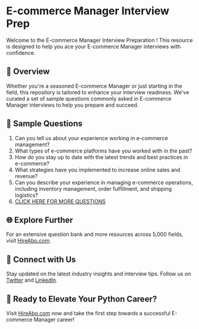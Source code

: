 # E-commerce Manager Interview Prep

Welcome to the E-commerce Manager Interview Preparation ! This resource is designed to help you ace your E-commerce Manager interviews with confidence.

## 🚀 Overview

Whether you're a seasoned E-commerce Manager or just starting in the field, this repository is tailored to enhance your interview readiness. We've curated a set of sample questions commonly asked in E-commerce Manager interviews to help you prepare and succeed.

## 📝 Sample Questions

1. Can you tell us about your experience working in e-commerce management?
2. What types of e-commerce platforms have you worked with in the past?
3. How do you stay up to date with the latest trends and best practices in e-commerce?
4. What strategies have you implemented to increase online sales and revenue?
5. Can you describe your experience in managing e-commerce operations, including inventory management, order fulfillment, and shipping logistics?
6. [CLICK HERE FOR MORE QUESTIONS](https://hireabo.com/job/22_2_0/Ecommerce%20Manager)

## 🌐 Explore Further

For an extensive question bank and more resources across 5,000 fields, visit [HireAbo.com](https://www.hireabo.com).

## 📱 Connect with Us

Stay updated on the latest industry insights and interview tips. Follow us on [Twitter](https://twitter.com/hireabo) and [LinkedIn](https://www.linkedin.com/in/hire-abo-3609972a8/).

## 🚀 Ready to Elevate Your Python Career?

Visit [HireAbo.com](https://www.hireabo.com) now and take the first step towards a successful E-commerce Manager career!